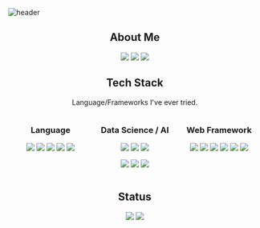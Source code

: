 ![header](https://capsule-render.vercel.app/api?type=waving&color=gradient&height=300&section=header&text=Park%20Kook%20Hyun&fontSize=90&animation=twinkling)
<h2 align="center">About Me</h2>
<p align="center">
  <a href="https://kevin622.github.io/"><img src="https://img.shields.io/badge/MyPage-%23181717?style=for-the-badge&logo=Github&logoColor=white" /></a>
  <a href="https://velog.io/@kevin622"><img src="https://img.shields.io/badge/Velog-%2320C997?style=for-the-badge&logo=Velog&logoColor=white" /></a>
  <a href="mailto:kevin622@yonsei.ac.kr"><img src="https://img.shields.io/badge/Gmail-%23EA4335?style=for-the-badge&logo=Gmail&logoColor=white" /></a>
</p>
<h2 align="center">Tech Stack</h2>
<p align="center">Language/Frameworks I've ever tried. </p>
<div style="display: grid; grid-template-columns: repeat(3, 1fr);">
  <div>
    <h3 align="center">Language</h3>
    <p align="center">
      <img src="https://img.shields.io/badge/Python-%233776AB?style=for-the-badge&logo=Python&logoColor=white"/> 
      <img src="https://img.shields.io/badge/HTML-%23E34F26?style=for-the-badge&logo=HTML5&logoColor=white" /> 
      <img src="https://img.shields.io/badge/CSS-%231572B6?style=for-the-badge&logo=CSS3&logoColor=white" /> 
      <img src="https://img.shields.io/badge/JavaScript-%23%23F7DF1E?style=for-the-badge&logo=JavaScript&logoColor=white" />
      <img src="https://img.shields.io/badge/SQL-%234479A1?style=for-the-badge&logo=MySQL&logoColor=white" /> 
    </p>
  </div>
  <div>
    <h3 align="center">Data Science / AI</h3>
    <p align="center">
      <img src="https://img.shields.io/badge/Pandas-%23150458?style=for-the-badge&logo=Pandas&logoColor=white" />
      <img src="https://img.shields.io/badge/Numpy-%23013243?style=for-the-badge&logo=Numpy&logoColor=white" />
      <img src="https://img.shields.io/badge/scikit--learn-%23F7931E?style=for-the-badge&logo=scikit-learn&logoColor=white" />
      </p>
      <p align="center">
      <img src="https://img.shields.io/badge/PyTorch-%23EE4C2C?style=for-the-badge&logo=PyTorch&logoColor=white" />
      <img src="https://img.shields.io/badge/OpenAI%20Gym-%230081A5?style=for-the-badge&logo=OpenAIGym&logoColor=white" />
      <img src="https://img.shields.io/badge/Weights%20%26%20Biases-%23FFBE00?style=for-the-badge&logo=Weights%20%26%20Biases&logoColor=white" /> 
    </p>
  </div>
  <div>
    <h3 align="center">Web Framework</h3>
    <p align="center">
      <img src="https://img.shields.io/badge/Django-%23092E20?style=for-the-badge&logo=Django&logoColor=white" />
      <img src="https://img.shields.io/badge/Vue.js-%234FC08D?style=for-the-badge&logo=Vue.js&logoColor=white" /> 
      <img src="https://img.shields.io/badge/React-%2361DAFB?style=for-the-badge&logo=React&logoColor=white" />  
      <img src="https://img.shields.io/badge/Bootstrap-%237952B3?style=for-the-badge&logo=Bootstrap&logoColor=white" /> 
      <img src="https://img.shields.io/badge/Vuetify-%231867C0?style=for-the-badge&logo=Vuetify&logoColor=white" /> 
      <img src="https://img.shields.io/badge/Sass-%23CC6699?style=for-the-badge&logo=Sass&logoColor=white">
    </p>
  </div>
</div>
<h2 align="center">Status</h2>

<p align="center">
  <a href="https://solved.ac/kevin622/"><img src="http://mazassumnida.wtf/api/v2/generate_badge?boj=kevin622" /></a>
  <a href="https://github.com/anuraghazra/github-readme-stats"><img src="https://github-readme-stats.vercel.app/api/top-langs/?username=kevin622&layout=compact&hide=jupyter+notebook" /></a>
</p>


